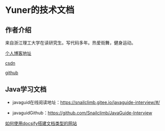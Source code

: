 # Yuner的技术文档


## 作者介绍
来自浙江理工大学在读研究生。写代码多年。热爱街舞，健身运动。

[个人博客地址](http://www.yner.top/)

[csdn](https://blog.csdn.net/nishuiaee)

[github](https://github.com/ivileey)



## Java学习文档

- javaguid在线阅读地址：https://snailclimb.gitee.io/javaguide-interview/#/

- javaguidGithub：https://github.com/Snailclimb/JavaGuide-Interview



[如何使用docsify搭建文档类型的网站](https://mp.weixin.qq.com/s?__biz=Mzg2OTA0Njk0OA==&mid=2247486555&idx=2&sn=8486026ee9f9ba645ff0363df6036184&chksm=cea24390f9d5ca86ff4177c0aca5e719de17dc89e918212513ee661dd56f17ca8269f4a6e303&token=298703358&lang=zh_CN#rd)